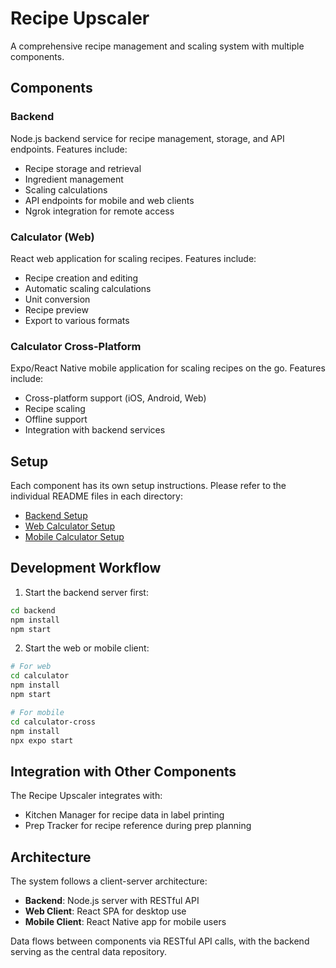 # Recipe Upscaler

A comprehensive recipe management and scaling system with multiple components.

## Components

### Backend

Node.js backend service for recipe management, storage, and API endpoints. Features include:

- Recipe storage and retrieval
- Ingredient management
- Scaling calculations
- API endpoints for mobile and web clients
- Ngrok integration for remote access

### Calculator (Web)

React web application for scaling recipes. Features include:

- Recipe creation and editing
- Automatic scaling calculations
- Unit conversion
- Recipe preview
- Export to various formats

### Calculator Cross-Platform

Expo/React Native mobile application for scaling recipes on the go. Features include:

- Cross-platform support (iOS, Android, Web)
- Recipe scaling
- Offline support
- Integration with backend services

## Setup

Each component has its own setup instructions. Please refer to the individual README files in each directory:

- [Backend Setup](./backend/README.md)
- [Web Calculator Setup](./calculator/README.md)
- [Mobile Calculator Setup](./calculator-cross/README.md)

## Development Workflow

1. Start the backend server first:
```bash
cd backend
npm install
npm start
```

2. Start the web or mobile client:
```bash
# For web
cd calculator
npm install
npm start

# For mobile
cd calculator-cross
npm install
npx expo start
```

## Integration with Other Components

The Recipe Upscaler integrates with:
- Kitchen Manager for recipe data in label printing
- Prep Tracker for recipe reference during prep planning

## Architecture

The system follows a client-server architecture:

- **Backend**: Node.js server with RESTful API
- **Web Client**: React SPA for desktop use
- **Mobile Client**: React Native app for mobile users

Data flows between components via RESTful API calls, with the backend serving as the central data repository. 